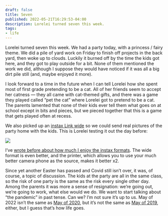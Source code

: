 ```yaml
---
draft: false
title: Seven
published: 2022-05-21T16:29:53-04:00
description: Lorelei turned seven this week.
tags:
- life
---
```


Lorelei turned seven this week. We had a party today, with a princess / fairy theme. We did a pile of yard work on Friday to finish off projects in the back yard, then woke up to clouds. Luckily it burned off by the time the kids got here, and they got to play outside for a bit. None of them mentioned the work we did, although I suppose they would have noticed if it was all a big dirt pile still (and, maybe enjoyed it more).

I look forward to a time in the future when I can tell Lorelei how she spent most of first grade pretending to be a cat. All of her friends seem to accept her catness — they all came with cat-themed gifts, and there was a game they played called “pet the cat” where Lorelei got to pretend to be a cat. The parents lamented that none of their kids ever tell them what goes on at school except in bits and pieces, but we pieced together that this is a game that gets played often at recess.

We also picked up an [instax Link wide](https://instax.com/link_wide/en/) so we could send real pictures of the party home with the kids. This is Lorelei testing it out the day before:

![](/assets/images/2022/seven.jpeg)

I’ve [wrote before about how much I enjoy the instax formats](/blog-posts/2020/12/instax). The wide format is even better, and the printer, which allows you to use your much better camera phone as the source, makes it better x2.

Since yet another Easter has passed and Covid still isn’t over, it was, of course, a topic of discussion. The kids at the party are all in the same class, so the risk of one party is the same as the risk every single other day. Among the parents it was more a sense of resignation: we’re going out, we’re going to work, what else would we do. We want to start talking about “the pandemic” in past tense. Can we? I’m not sure it’s up to us. May of 2022 isn’t the same as [May of 2020](/blog-posts/2020/05), but it’s not the same as [May of 2019](/blog-posts/2019/05), either, but I guess that’s how life goes.